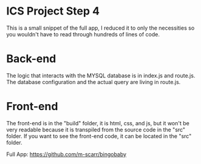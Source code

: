 # ICS Project Step 4
This is a small snippet of the full app, I reduced it to only the necessities so you wouldn't have to read through hundreds of lines of code.

# Back-end
The logic that interacts with the MYSQL database is in index.js and route.js. The database configuration and the actual query are living in route.js.

# Front-end
The front-end is in the "build" folder, it is html, css, and js, but it won't be very readable because it is transpiled from the source code in the "src" folder. If you want to see the front-end code, it can be located in the "src" folder.

Full App:
https://github.com/m-scarr/bingobaby
